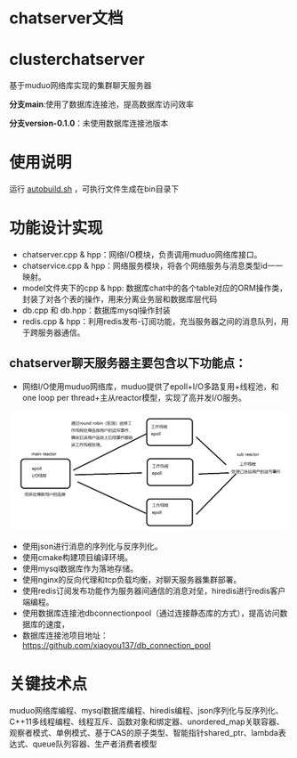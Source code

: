 # chatserver文档

# clusterchatserver

基于muduo网络库实现的集群聊天服务器

**分支main**:使用了数据库连接池，提高数据库访问效率

**分支version-0.1.0**：未使用数据库连接池版本

# 使用说明

运行 [autobuild.sh](https://github.com/xiaoyou137/clusterchatserver/blob/main/autobuild.sh) ，可执行文件生成在bin目录下

# 功能设计实现

- chatserver.cpp & hpp：网络I/O模块，负责调用muduo网络库接口。
- chatservice.cpp & hpp：网络服务模块，将各个网络服务与消息类型id一一映射。
- model文件夹下的cpp & hpp: 数据库chat中的各个table对应的ORM操作类，封装了对各个表的操作，用来分离业务层和数据库层代码
- db.cpp 和 db.hpp：数据库mysql操作封装
- redis.cpp & hpp：利用redis发布-订阅功能，充当服务器之间的消息队列，用于跨服务器通信。

## chatserver聊天服务器主要包含以下功能点：

- 网络I/O使用muduo网络库，muduo提供了epoll+I/O多路复用+线程池，和one loop per thread+主从reactor模型，实现了高并发I/O服务。

![image text](https://github.com/xiaoyou137/groceries-repo/blob/main/pics/muduo-reactor-model.png)

- 使用json进行消息的序列化与反序列化。
- 使用cmake构建项目编译环境。
- 使用mysql数据库作为落地存储。
- 使用nginx的反向代理和tcp负载均衡，对聊天服务器集群部署。
- 使用redis订阅发布功能作为服务器间通信的消息对垒，hiredis进行redis客户端编程。
- 使用数据库连接池dbconnectionpool（通过连接静态库的方式），提高访问数据库的速度，
- 数据库连接池项目地址：https://github.com/xiaoyou137/db_connection_pool

# 关键技术点

muduo网络库编程、mysql数据库编程、hiredis编程、json序列化与反序列化、C++11多线程编程、线程互斥、函数对象和绑定器、unordered_map关联容器、观察者模式、单例模式、基于CAS的原子类型、智能指针shared_ptr、lambda表达式、queue队列容器、生产者消费者模型
